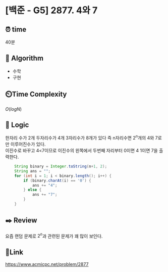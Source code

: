 # [백준 - G5] 2877. 4와 7

## ⏰ **time**

40분

## :pushpin: **Algorithm**

- 수학
- 구현

## ⏲️**Time Complexity**

$O(logN)$

## :round_pushpin: **Logic**

한자리 수가 2개 두자리수가 4개 3자리수가 8개가 있다 즉 n자리수면 $2^n$개의 4와 7로만 이루어진수가 있다.  
이진수로 바꾸고 4<7이므로 이진수의 왼쪽에서 두번째 자리부터 0이면 4 1이면 7을 출력한다.

```java
	String binary = Integer.toString(n+1, 2);
	String ans = "";
	for (int i = 1; i < binary.length(); i++) {
		if (binary.charAt(i) == '0') {
			ans += "4";
		} else {
			ans += "7";
		}
	}
```

## :black_nib: **Review**

요즘 랜덤 문제로 $2^n$과 관련된 문제가 꽤 많이 보인다.

## 📡**Link**

https://www.acmicpc.net/problem/2877
